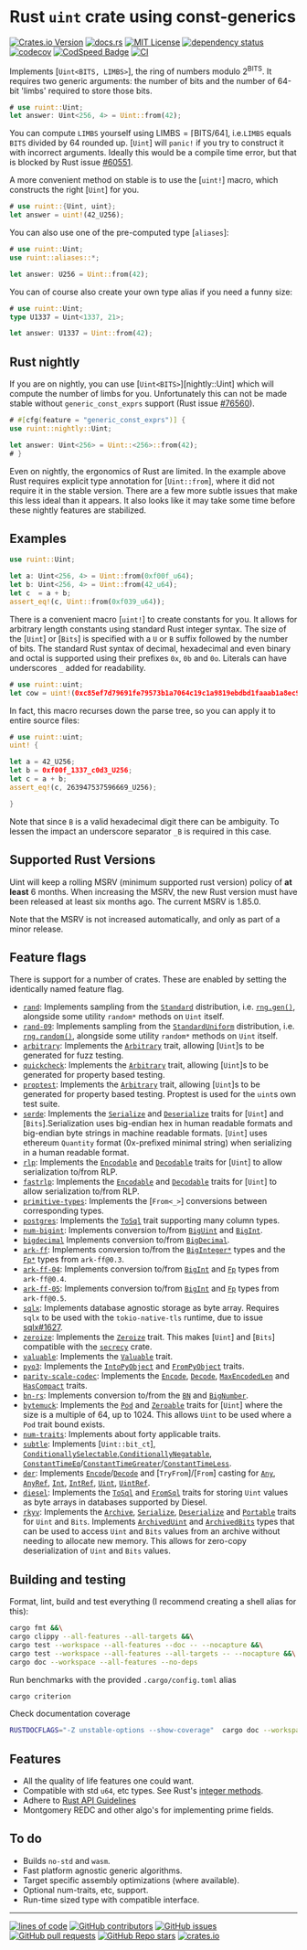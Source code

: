# Rust `uint` crate using const-generics

[![Crates.io Version](https://img.shields.io/crates/v/ruint)](https://crates.io/crates/ruint)
[![docs.rs](https://img.shields.io/docsrs/ruint)](https://docs.rs/ruint)
[![MIT License](https://img.shields.io/github/license/recmo/uint)](https://github.com/recmo/uint/blob/main/LICENSE)
[![dependency status](https://deps.rs/repo/github/recmo/uint/status.svg)](https://deps.rs/repo/github/recmo/uint)
[![codecov](https://codecov.io/gh/recmo/uint/branch/main/graph/badge.svg?token=WBPZ9U4TTO)](https://codecov.io/gh/recmo/uint)
[![CodSpeed Badge](https://img.shields.io/endpoint?url=https://codspeed.io/badge.json)](https://codspeed.io/recmo/uint)
[![CI](https://github.com/recmo/uint/actions/workflows/ci.yml/badge.svg)](https://github.com/recmo/uint/actions/workflows/ci.yml)

Implements [`Uint<BITS, LIMBS>`], the ring of numbers modulo $2^{\mathsf{BITS}}$. It requires two
generic arguments: the number of bits and the number of 64-bit 'limbs' required to store those bits.

```rust
# use ruint::Uint;
let answer: Uint<256, 4> = Uint::from(42);
```

You can compute `LIMBS` yourself using $\mathsf{LIMBS} = \left\lceil{\mathsf{BITS} / 64}\right\rceil$,
i.e.`LIMBS` equals `BITS` divided by $64$ rounded up. [`Uint`] will `panic!` if you try to
construct it with incorrect arguments. Ideally this would be a compile time error, but
that is blocked by Rust issue [#60551][r60551].

[r60551]: https://github.com/rust-lang/rust/issues/60551

A more convenient method on stable is to use the [`uint!`] macro, which constructs the right
[`Uint`] for you.

```rust
# use ruint::{Uint, uint};
let answer = uint!(42_U256);
```

You can also use one of the pre-computed type [`aliases`]:

```rust
# use ruint::Uint;
use ruint::aliases::*;

let answer: U256 = Uint::from(42);
```

You can of course also create your own type alias if you need a funny size:

```rust
# use ruint::Uint;
type U1337 = Uint<1337, 21>;

let answer: U1337 = Uint::from(42);
```

## Rust nightly

If you are on nightly, you can use [`Uint<BITS>`][nightly::Uint] which will
compute the number of limbs for you. Unfortunately this can not be made stable
without `generic_const_exprs` support (Rust issue [#76560][r76560]).

[r76560]: https://github.com/rust-lang/rust/issues/76560

```rust
# #[cfg(feature = "generic_const_exprs")] {
use ruint::nightly::Uint;

let answer: Uint<256> = Uint::<256>::from(42);
# }
```

Even on nightly, the ergonomics of Rust are limited. In the example above Rust
requires explicit type annotation for [`Uint::from`], where it did not require
it in the stable version. There are a few more subtle issues that make this
less ideal than it appears. It also looks like it may take some time before
these nightly features are stabilized.

## Examples

```rust
use ruint::Uint;

let a: Uint<256, 4> = Uint::from(0xf00f_u64);
let b: Uint<256, 4> = Uint::from(42_u64);
let c  = a + b;
assert_eq!(c, Uint::from(0xf039_u64));
```

There is a convenient macro [`uint!`] to create constants for you. It allows
for arbitrary length constants using standard Rust integer syntax. The size of
the [`Uint`] or [`Bits`] is specified with a `U` or `B` suffix followed by the
number of bits. The standard Rust syntax of decimal, hexadecimal and even binary and octal is
supported using their prefixes `0x`, `0b` and `0o`. Literals can have
underscores `_` added for readability.

```rust
# use ruint::uint;
let cow = uint!(0xc85ef7d79691fe79573b1a7064c19c1a9819ebdbd1faaab1a8ec92344438aaf4_U256);
```

In fact, this macro recurses down the parse tree, so you can apply it to entire
source files:

```rust
# use ruint::uint;
uint! {

let a = 42_U256;
let b = 0xf00f_1337_c0d3_U256;
let c = a + b;
assert_eq!(c, 263947537596669_U256);

}
```

Note that since `B` is a valid hexadecimal digit there can be ambiguity. To lessen the impact an underscore separator `_B` is required in this case.

## Supported Rust Versions

<!--
When updating this, also update:
- .clippy.toml
- Cargo.toml
- .github/workflows/ci.yml
-->

Uint will keep a rolling MSRV (minimum supported rust version) policy of **at
least** 6 months. When increasing the MSRV, the new Rust version must have been
released at least six months ago. The current MSRV is 1.85.0.

Note that the MSRV is not increased automatically, and only as part of a minor
release.

## Feature flags

There is support for a number of crates. These are enabled by setting the identically
named feature flag.

* [`rand`](https://docs.rs/rand/0.8): Implements sampling from the [`Standard`](https://docs.rs/rand/0.8/rand/distributions/struct.Standard.html) distribution, i.e. [`rng.gen()`](https://docs.rs/rand/0.8/rand/trait.Rng.html#method.gen), alongside some utility `random*` methods on `Uint` itself.
* [`rand-09`](https://docs.rs/rand/0.9): Implements sampling from the [`StandardUniform`](https://docs.rs/rand/0.9/rand/distr/struct.StandardUniform.html) distribution, i.e. [`rng.random()`](https://docs.rs/rand/0.9/rand/trait.Rng.html#method.random), alongside some utility `random*` methods on `Uint` itself.
* [`arbitrary`](https://docs.rs/arbitrary): Implements the [`Arbitrary`](https://docs.rs/arbitrary/latest/arbitrary/trait.Arbitrary.html) trait, allowing [`Uint`]s to be generated for fuzz testing.
* [`quickcheck`](https://docs.rs/quickcheck): Implements the [`Arbitrary`](https://docs.rs/quickcheck/latest/quickcheck/trait.Arbitrary.html) trait, allowing [`Uint`]s to be generated for property based testing.
* [`proptest`](https://docs.rs/proptest): Implements the [`Arbitrary`](https://docs.rs/proptest/latest/proptest/arbitrary/trait.Arbitrary.html) trait, allowing [`Uint`]s to be generated for property based testing. Proptest is used for the `uint`s own test suite.
* [`serde`](https://docs.rs/serde): Implements the [`Serialize`](https://docs.rs/serde/latest/serde/trait.Serialize.html) and [`Deserialize`](https://docs.rs/serde/latest/serde/trait.Deserialize.html) traits for [`Uint`] and [`Bits`].Serialization uses big-endian hex in human readable formats and big-endian byte strings in machine readable formats. [`Uint`] uses ethereum `Quantity` format (0x-prefixed minimal string) when serializing in a human readable format.
* [`rlp`](https://docs.rs/rlp): Implements the [`Encodable`](https://docs.rs/rlp/latest/rlp/trait.Encodable.html) and [`Decodable`](https://docs.rs/rlp/latest/rlp/trait.Decodable.html) traits for [`Uint`] to allow serialization to/from RLP.
* [`fastrlp`](https://docs.rs/fastrlp): Implements the [`Encodable`](https://docs.rs/fastrlp/latest/fastrlp/trait.Encodable.html) and [`Decodable`](https://docs.rs/fastrlp/latest/fastrlp/trait.Decodable.html) traits for [`Uint`] to allow serialization to/from RLP.
* [`primitive-types`](https://docs.rs/primitive-types): Implements the [`From<_>`] conversions between corresponding types.
* [`postgres`](https://docs.rs/postgres): Implements the [`ToSql`](https://docs.rs/postgres/latest/postgres/types/trait.ToSql.html) trait supporting many column types.
* [`num-bigint`](https://docs.rs/num-bigint): Implements conversion to/from [`BigUint`](https://docs.rs/num-bigint/latest/num_bigint/struct.BigUint.html) and [`BigInt`](https://docs.rs/num-bigint/latest/num_bigint/struct.BigInt.html).
* [`bigdecimal`](https://docs.rs/bigdecimal) Implements conversion to/from [`BigDecimal`](https://docs.rs/bigdecimal/latest/bigdecimal/struct.BigDecimal.html).
* [`ark-ff`](https://docs.rs/ark-ff): Implements conversion to/from the [`BigInteger*`](https://docs.rs/ark-ff/0.3.0/ark_ff/biginteger/index.html) types and the [`Fp*`](https://docs.rs/ark-ff/0.3.0/ark_ff/fields/models/index.html) types from `ark-ff@0.3`.
* [`ark-ff-04`](https://docs.rs/ark-ff): Implements conversion to/from [`BigInt`](https://docs.rs/ark-ff/0.4.2/ark_ff/biginteger/struct.BigInt.html) and [`Fp`](https://docs.rs/ark-ff/0.4.2/ark_ff/fields/models/fp/struct.Fp.html) types from `ark-ff@0.4`.
* [`ark-ff-05`](https://docs.rs/ark-ff): Implements conversion to/from [`BigInt`](https://docs.rs/ark-ff/0.5.0/ark_ff/biginteger/struct.BigInt.html) and [`Fp`](https://docs.rs/ark-ff/0.5.0/ark_ff/fields/models/fp/struct.Fp.html) types from `ark-ff@0.5`.
* [`sqlx`](https://docs.rs/sqlx): Implements database agnostic storage as byte array. Requires
  `sqlx` to be used with the `tokio-native-tls` runtime, due to issue [sqlx#1627](https://github.com/launchbadge/sqlx/issues/1627).
* [`zeroize`](https://docs.rs/zeroize): Implements the [`Zeroize`](https://docs.rs/zeroize/latest/zeroize/trait.Zeroize.html) trait. This makes [`Uint`] and [`Bits`] compatible with the [`secrecy`](https://crates.io/crates/secrecy) crate.
* [`valuable`](https://docs.rs/valuable): Implements the [`Valuable`](https://docs.rs/valuable/0.1.0/valuable/trait.Valuable.html) trait.
* [`pyo3`](https://docs.rs/pyo3): Implements the [`IntoPyObject`](https://docs.rs/pyo3/latest/pyo3/conversion/trait.IntoPyObject.html) and [`FromPyObject`](https://docs.rs/pyo3/latest/pyo3/conversion/trait.FromPyObject.html) traits.
* [`parity-scale-codec`](https://docs.rs/parity-scale-codec): Implements the [`Encode`](https://docs.rs/parity-scale-codec/latest/parity_scale_codec/trait.Encode.html), [`Decode`](https://docs.rs/parity-scale-codec/latest/parity_scale_codec/trait.Decode.html), [`MaxEncodedLen`](https://github.com/paritytech/parity-scale-codec/blob/47d98a1c23dabc890fdb548d115a18070082c66e/src/max_encoded_len.rs) and [`HasCompact`](https://docs.rs/parity-scale-codec/latest/parity_scale_codec/trait.HasCompact.html) traits.
* [`bn-rs`](https://docs.rs/bn-rs/latest/bn_rs/): Implements conversion to/from the [`BN`](https://docs.rs/bn-rs/latest/bn_rs/struct.BN.html) and [`BigNumber`](https://docs.rs/bn-rs/latest/bn_rs/struct.BigNumber.html).
* [`bytemuck`](https://docs.rs/bytemuck): Implements the [`Pod`](https://docs.rs/bytemuck/latest/bytemuck/trait.Pod.html) and [`Zeroable`](https://docs.rs/bytemuck/latest/bytemuck/trait.Zeroable.html) traits for [`Uint`] where the size is a multiple of 64, up to 1024. This allows `Uint` to be used where a `Pod` trait bound exists.
* [`num-traits`](https://docs.rs/num-traits): Implements about forty applicable traits.
* [`subtle`](https://docs.rs/subtle): Implements [`Uint::bit_ct`], [`ConditionallySelectable`](https://docs.rs/subtle/latest/subtle/trait.ConditionallySelectable.html),[`ConditionallyNegatable`](https://docs.rs/subtle/latest/subtle/trait.ConditionallyNegatable.html), [`ConstantTimeEq`](https://docs.rs/subtle/latest/subtle/trait.ConstantTimeEq.html)/[`ConstantTimeGreater`](https://docs.rs/subtle/latest/subtle/trait.ConstantTimeGreater.html)/[`ConstantTimeLess`](https://docs.rs/subtle/latest/subtle/trait.ConstantTimeLess.html).
* [`der`](https://docs.rs/der): Implements [`Encode`](https://docs.rs/der/latest/der/trait.Encode.html)/[`Decode`](https://docs.rs/der/latest/der/trait.Decode.html) and [`TryFrom`]/[`From`] casting for [`Any`](https://docs.rs/der/latest/der/asn1/struct.Any.html), [`AnyRef`](https://docs.rs/der/latest/der/asn1/struct.AnyRef.html), [`Int`](https://docs.rs/der/latest/der/asn1/struct.Int.html), [`IntRef`](https://docs.rs/der/latest/der/asn1/struct.IntRef.html), [`Uint`](https://docs.rs/der/latest/der/asn1/struct.Uint.html), [`UintRef`](https://docs.rs/der/latest/der/asn1/struct.UintRef.html).
* [`diesel`](https://docs.rs/diesel): Implements the [`ToSql`](https://docs.rs/diesel/latest/diesel/serialize/trait.ToSql.html) and [`FromSql`](https://docs.rs/diesel/latest/diesel/deserialize/trait.FromSql.html) traits for storing `Uint` values as byte arrays in databases supported by Diesel.
* [`rkyv`](https://docs.rs/rkyv/): Implements the [`Archive`](https://docs.rs/rkyv/latest/rkyv/trait.Archive.html), [`Serialize`](https://docs.rs/rkyv/latest/rkyv/trait.Serialize.html), [`Deserialize`](https://docs.rs/rkyv/latest/rkyv/trait.Deserialize.html) and [`Portable`](https://docs.rs/rkyv/latest/rkyv/trait.Portable.html) traits for `Uint` and `Bits`.
  Implements [`ArchivedUint`](https://docs.rs/ruint/latest/ruint/support/rkyv/struct.ArchivedUint.html) and [`ArchivedBits`](https://docs.rs/ruint/latest/ruint/support/rkyv/struct.ArchivedBits.html) types that can be used to access `Uint` and `Bits` values from an archive without needing to allocate new memory.
  This allows for zero-copy deserialization of `Uint` and `Bits` values.

## Building and testing

Format, lint, build and test everything (I recommend creating a shell alias for this):

```sh
cargo fmt &&\
cargo clippy --all-features --all-targets &&\
cargo test --workspace --all-features --doc -- --nocapture &&\
cargo test --workspace --all-features --all-targets -- --nocapture &&\
cargo doc --workspace --all-features --no-deps
```

Run benchmarks with the provided `.cargo/config.toml` alias

```sh
cargo criterion
```

Check documentation coverage

```sh
RUSTDOCFLAGS="-Z unstable-options --show-coverage"  cargo doc --workspace --all-features --no-deps
```

## Features

* All the quality of life features one could want.
* Compatible with std `u64`, etc types. See Rust's [integer methods](https://doc.rust-lang.org/stable/std/primitive.u64.html).
* Adhere to [Rust API Guidelines](https://rust-lang.github.io/api-guidelines)
* Montgomery REDC and other algo's for implementing prime fields.

## To do

* Builds `no-std` and `wasm`.
* Fast platform agnostic generic algorithms.
* Target specific assembly optimizations (where available).
* Optional num-traits, etc, support.
* Run-time sized type with compatible interface.

---

[![lines of code](https://img.shields.io/tokei/lines/github/recmo/uint)](https://github.com/recmo/uint)
[![GitHub contributors](https://img.shields.io/github/contributors/recmo/uint)](https://github.com/recmo/uint/graphs/contributors)
[![GitHub issues](https://img.shields.io/github/issues/recmo/uint)](https://github.com/recmo/uint/issues)
[![GitHub pull requests](https://img.shields.io/github/issues-pr/recmo/uint?label=PRs)](https://github.com/recmo/uint/pulls)
[![GitHub Repo stars](https://img.shields.io/github/stars/recmo/uint)](https://star-history.com/#recmo/uint&Date)
[![crates.io](https://img.shields.io/crates/d/ruint)](https://crates.io/crates/ruint)
